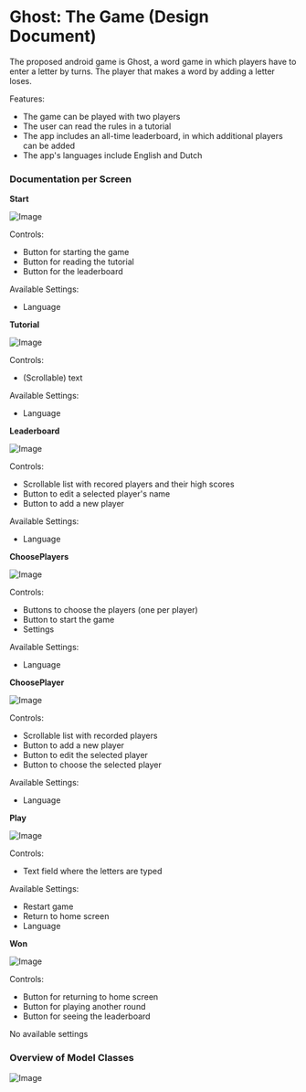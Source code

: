
**Ghost: The Game (Design Document)**
===============================

The proposed android game is Ghost, a word game in which players have to enter a letter by turns. The player that makes a word by adding a letter loses.

Features:

* The game can be played with two players
* The user can read the rules in a tutorial
* The app includes an all-time leaderboard, in which additional players can be added
* The app's languages include English and Dutch






### Documentation per Screen ###



**Start**

![Image](https://github.com/VictoriavanderMark/nativeapp/blob/master/week4/Proposal/Start.png?raw=true)

Controls:

* Button for starting the game
* Button for reading the tutorial
* Button for the leaderboard


Available Settings:

* Language


**Tutorial**

![Image](https://github.com/VictoriavanderMark/nativeapp/blob/master/week4/Proposal/Tutorial.png?raw=true)

Controls:

* (Scrollable) text


Available Settings:

* Language

**Leaderboard**

![Image](https://github.com/VictoriavanderMark/nativeapp/blob/master/week4/Proposal/Leaderboard.png?raw=true)

Controls:

* Scrollable list with recored players and their high scores
* Button to edit a selected player's name
* Button to add a new player


Available Settings:

* Language

**ChoosePlayers**

![Image](https://github.com/VictoriavanderMark/nativeapp/blob/master/week4/Proposal/ChoosePlayers.png?raw=true)

Controls:

* Buttons to choose the players (one per player)
* Button to start the game
* Settings


Available Settings:

* Language


**ChoosePlayer**

![Image](https://github.com/VictoriavanderMark/nativeapp/blob/master/week4/Proposal/ChoosePlayer.png?raw=true)

Controls:

* Scrollable list with recorded players
* Button to add a new player
* Button to edit the selected player
* Button to choose the selected player


Available Settings:

* Language





**Play**

![Image](https://github.com/VictoriavanderMark/nativeapp/blob/master/week4/Proposal/Play.png?raw=true)

Controls:

* Text field where the letters are typed


Available Settings:

* Restart game
* Return to home screen
* Language





**Won**

![Image](https://github.com/VictoriavanderMark/nativeapp/blob/master/week4/Proposal/Won.png?raw=true)

Controls:

* Button for returning to home screen
* Button for playing another round
* Button for seeing the leaderboard

No available settings



### Overview of Model Classes ###



![Image](https://github.com/VictoriavanderMark/nativeapp/blob/master/week4/Proposal/UML.png?raw=true)